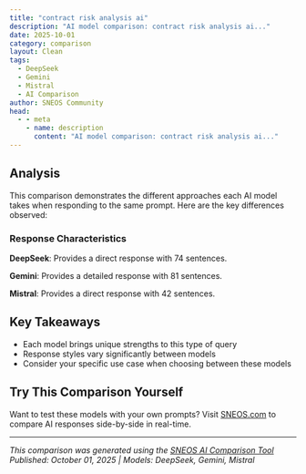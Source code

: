 ```yaml
---
title: "contract risk analysis ai"
description: "AI model comparison: contract risk analysis ai..."
date: 2025-10-01
category: comparison
layout: Clean
tags:
  - DeepSeek
  - Gemini
  - Mistral
  - AI Comparison
author: SNEOS Community
head:
  - - meta
    - name: description
      content: "AI model comparison: contract risk analysis ai..."
---
```


<ChatComparison
  title="contract risk analysis ai"
  prompt="contract risk analysis ai"
  :responses='{
    "DeepSeek": "Of course. This is a fantastic and rapidly evolving application of AI. Here is a comprehensive breakdown of **AI for Contract Risk Analysis**, covering what it is, how it works, its benefits, limitations, and the future.\n\n### What is AI-Powered Contract Risk Analysis?\n\nIt\u0027s the use of Artificial Intelligence\u2014primarily **Natural Language Processing (NLP)** and **Machine Learning (ML)**\u2014to automatically review, analyze, and extract critical information from legal contracts. It shifts the paradigm from slow, manual, human-led review to a fast, data-driven, AI-assisted process.\n\nThe core function is to identify, classify, and quantify potential risks and obligations buried in the dense legal text.\n\n---\n\n### How It Works: The Technical Breakdown\n\n1.  **Ingestion \u0026 Digitization:**\n    *   The AI system first accepts contracts in various formats (PDF, Word, etc.).\n    *   **Optical Character Recognition (OCR)** is used to convert scanned PDFs into machine-readable text.\n\n2.  **Natural Language Processing (NLP):**\n    *   This is the core engine. NLP breaks down the text to understand its meaning.\n    *   **Named Entity Recognition (NER):** Identifies and tags specific entities like \u0022Parties,\u0022 \u0022Effective Date,\u0022 \u0022Governing Law,\u0022 \u0022Liability Cap,\u0022 \u0022Termination Notice Period.\u0022\n    *   **Semantic Analysis:** Understands the context and relationship between clauses. For example, it doesn\u0027t just find the word \u0022indemnification,\u0022 but understands *who* is indemnifying *whom* and under *what conditions*.\n\n3.  **Machine Learning (ML) Models:**\n    *   These models are trained on thousands of pre-analyzed contracts to recognize patterns of risk.\n    *   **Classification:** Labels clauses as \u0022High Risk,\u0022 \u0022Medium Risk,\u0022 or \u0022Standard.\u0022 (e.g., an unlimited liability clause is flagged as high risk).\n    *   **Anomaly Detection:** Compares a clause against a library of pre-approved \u0022fallback\u0022 or standard clauses and highlights any deviations.\n    *   **Extraction:** Pulls out specific data points (dates, monetary amounts, parties) and populates them into a structured database or report.\n\n4.  **Risk Scoring \u0026 Visualization:**\n    *   The AI assigns an overall risk score to the contract based on the severity and quantity of risky clauses.\n    *   Results are presented in an intuitive dashboard, with clear highlights, summaries, and recommendations, allowing lawyers and business teams to focus their attention where it\u0027s needed most.\n\n---\n\n### Key Risks and Clauses AI Can Identify\n\nAI systems are particularly adept at flagging:\n\n*   **Financial Risks:**\n    *   Unfavorable payment terms (e.g., upfront payment, no milestone gates)\n    *   Automatic renewal clauses\n    *   Liquidated damages and penalty clauses\n    *   Un-capped indemnification or liability clauses\n*   **Operational \u0026 Compliance Risks:**\n    *   Non-standard termination clauses (e.g., short notice periods)\n    *   Unusual insurance requirements\n    *   Data privacy and security obligations (e.g., GDPR, CCPA compliance)\n    *   Intellectual Property (IP) ownership and licensing terms\n*   **Legal \u0026 Reputational Risks:**\n    *   Unbalanced governing law and jurisdiction clauses\n    *   Unusual confidentiality obligations\n    *   Lack of necessary representations and warranties\n\n---\n\n### Major Benefits and Use Cases\n\n| Use Case | Benefit |\n| :--- | :--- |\n| **Due Diligence (M\u0026A)** | Analyze thousands of contracts in a target company\u0027s portfolio in days, not months, identifying material risks and obligations. |\n| **High-Volume Contracting** | Quickly review a high volume of standard agreements like NDAs, procurement, and sales contracts, freeing up legal teams for complex work. |\n| **Contract Migration \u0026 Management** | Extract key metadata (dates, parties, obligations) from legacy contracts to populate a new Contract Lifecycle Management (CLM) system. |\n| **Compliance Monitoring** | Continuously monitor active contracts for compliance with new regulations (e.g., a new data privacy law) across the entire portfolio. |\n| **Obligation Management** | Automatically identify and track all obligations and deadlines, ensuring the business doesn\u0027t miss critical dates. |\n\n---\n\n### Limitations and Critical Considerations\n\nAI is a powerful tool, **not a replacement for lawyers.**\n\n*   **Lack of True \u0022Judgment\u0022:** AI can identify a non-standard clause but cannot understand the nuanced *business context*. Is accepting a higher liability cap worth it to secure a key strategic partner? Only a human can make that call.\n*   **Training Data Bias:** An AI trained primarily on supplier agreements may perform poorly on complex joint venture contracts. \u0022Garbage in, garbage out\u0022 applies.\n*   **The \u0022Black Box\u0022 Problem:** Some complex models can\u0027t easily explain *why* they flagged a clause as high-risk, which can be a problem for legal defensibility.\n*   **Handling Ambiguity:** Contracts often have ambiguous language that requires interpretation. AI may struggle with this and require human intervention.\n*   **Setup and Cost:** Implementing a robust AI system requires significant initial investment, integration with existing systems, and training.\n\n---\n\n### The Leading AI Contract Analysis Landscape\n\nThe market is crowded, but key players include:\n\n*   **Standalone AI Tools:** **Kira Systems**, **Luminance**, **Seal Software**, **Evisort**, **LawGeex**.\n*   **CLM with Embedded AI:** **Icertis**, **Conga**, **Agiloft**, **DocuSign CLM**. Most modern CLMs now have AI modules.\n*   **Big Law \u0026 Big Four:** Major law firms and consultancies (e.g., Deloitte, PwC) have developed their own proprietary AI tools for client engagements.\n\n---\n\n### The Future: The AI-Human Partnership\n\nThe future is not AI *versus* lawyers, but **AI *with*** lawyers.\n\n1.  **Predictive Analytics:** AI will predict the likelihood of a contract leading to a dispute based on its clauses and historical data.\n2.  **Generative AI \u0026 Drafting:** Tools like **ChatGPT-4** will be integrated to not just review but also *draft* and *redline* clauses based on plain-English instructions (e.g., \u0022Draft a limitation of liability clause capped at the contract value\u0022).\n3.  **Continuous Monitoring:** AI will act as a live monitor on your entire contract portfolio, alerting you to risks as business conditions or laws change.\n4.  **Obligation Automation:** AI will automatically trigger actions in other systems (like ERP or CRM) based on contract terms (e.g., creating a purchase order upon contract execution).\n\n### Conclusion\n\nAI for contract risk analysis is a transformative technology that brings **speed, scale, and consistency** to a traditionally slow and labor-intensive process. It empowers legal and business teams to be more proactive and strategic by surfacing hidden risks and opportunities.\n\nHowever, its successful implementation requires a clear understanding of its limitations. The most effective approach is a collaborative one, where AI handles the heavy lifting of data extraction and initial screening, allowing human experts to focus on high-level strategy, negotiation, and judgment.",
    "Gemini": "## Contract Risk Analysis AI: A Comprehensive Overview\n\nContract risk analysis AI leverages artificial intelligence to automate and improve the process of identifying, assessing, and mitigating risks associated with contracts. It goes beyond traditional manual review methods by employing machine learning, natural language processing (NLP), and other AI techniques to analyze large volumes of contract data, uncover hidden risks, and provide actionable insights.\n\nHere\u0027s a breakdown of key aspects of contract risk analysis AI:\n\n**1. Core Functionalities:**\n\n* **Data Extraction and Processing:**\n    * **Automated Data Extraction:** AI-powered tools extract key information from contracts, including clauses, dates, parties, obligations, payment terms, termination conditions, and governing law.  This eliminates the need for manual data entry, saving time and reducing errors.\n    * **OCR and Text Recognition:**  Optical Character Recognition (OCR) technology converts scanned documents and images into editable text, enabling analysis even for contracts that exist only in physical format.\n    * **Data Normalization and Standardization:** Ensures consistency and accuracy by standardizing extracted data across different contract formats and sources.\n\n* **Risk Identification and Assessment:**\n    * **Risk Keyword Detection:**  NLP algorithms identify risk-related keywords and phrases within contracts, such as \u0022liability,\u0022 \u0022indemnification,\u0022 \u0022breach,\u0022 \u0022force majeure,\u0022 and \u0022termination penalties.\u0022\n    * **Clause Analysis:** Analyzes specific clauses to determine their potential impact on the business. This includes assessing the favorability of clauses (e.g., one-sided indemnification clauses) and identifying missing or incomplete provisions.\n    * **Compliance Risk Assessment:**  Checks for compliance with relevant regulations (e.g., GDPR, CCPA, SOX) and industry standards.\n    * **Financial Risk Assessment:** Analyzes payment terms, pricing models, and other financial aspects to identify potential financial risks.\n    * **Performance Risk Assessment:** Evaluates obligations and performance metrics to identify potential delays, failures, or non-compliance issues.\n    * **Counterparty Risk Assessment:**  Integrates with external data sources to assess the financial stability, creditworthiness, and reputation of counterparties.\n    * **Risk Scoring and Prioritization:** Assigns risk scores to individual contracts and clauses based on their potential impact and likelihood of occurrence. This allows for prioritization of high-risk contracts for further review.\n\n* **Risk Mitigation and Remediation:**\n    * **Recommended Actions:** Provides recommendations for mitigating identified risks, such as renegotiating specific clauses, implementing additional controls, or obtaining insurance coverage.\n    * **Redlining and Clause Suggestions:** Suggests alternative clauses or redlines existing clauses to improve risk allocation and protect the organization\u0027s interests.\n    * **Workflow Automation:** Automates the process of routing contracts for review, approval, and negotiation based on identified risks.\n    * **Real-time Alerts:** Sends alerts to relevant stakeholders when new contracts with high-risk scores are identified.\n\n* **Reporting and Analytics:**\n    * **Risk Dashboards:** Provides comprehensive dashboards that visualize key risk metrics, trends, and insights.\n    * **Customized Reports:** Generates customized reports on specific risk areas, contract portfolios, or counterparties.\n    * **Audit Trails:**  Maintains a detailed audit trail of all contract activities, including risk assessments, modifications, and approvals.\n\n**2.  AI Techniques Used:**\n\n* **Natural Language Processing (NLP):**  Enables the system to understand the meaning and context of contract language, identify key terms and phrases, and perform sentiment analysis.\n* **Machine Learning (ML):**  Trains the system to identify patterns in contract data and predict future risks based on historical data. This allows for continuous improvement in risk identification and assessment accuracy.\n* **Deep Learning (DL):**  A more advanced form of ML that can analyze complex contract data and identify subtle risks that may be missed by traditional methods.\n* **Computer Vision (CV):**  Used for OCR and image analysis to extract data from scanned contracts.\n* **Rule-Based Systems:**  Employ predefined rules and logic to identify specific risks based on pre-defined criteria.  Often used in conjunction with ML and NLP for enhanced accuracy.\n\n**3. Benefits of Using Contract Risk Analysis AI:**\n\n* **Improved Risk Management:**  More comprehensive and accurate risk identification, assessment, and mitigation.\n* **Reduced Costs:**  Automation reduces manual labor, accelerates contract review, and minimizes the risk of costly errors.\n* **Increased Efficiency:**  Faster contract processing and approval cycles.\n* **Enhanced Compliance:**  Improved adherence to regulatory requirements and industry standards.\n* **Better Decision-Making:**  Data-driven insights provide a clear understanding of contract risks, enabling informed decision-making.\n* **Reduced Legal Exposure:**  Minimizes the risk of disputes, litigation, and financial losses.\n* **Improved Contract Lifecycle Management:**  Supports a more proactive and strategic approach to contract management throughout the entire contract lifecycle.\n\n**4. Challenges and Considerations:**\n\n* **Data Quality:**  The accuracy of AI-driven analysis depends on the quality of the input data.  Poorly scanned documents, inconsistent formatting, and incomplete data can impact results.\n* **Algorithm Bias:**  ML algorithms can be biased based on the data they are trained on.  It\u0027s important to ensure that training data is representative and unbiased.\n* **Implementation Complexity:**  Integrating contract risk analysis AI with existing systems can be complex and require careful planning.\n* **User Training:**  Users need to be trained on how to use the system effectively and interpret the results.\n* **Security and Privacy:**  It\u0027s important to ensure that contract data is stored and processed securely and that privacy regulations are followed.\n* **Cost:**  Implementing and maintaining a contract risk analysis AI solution can be expensive, especially for small organizations.\n* **Over-Reliance:**  AI is a tool, not a replacement for human expertise.  Legal and risk professionals should always review and validate AI-generated insights.\n\n**5.  Use Cases:**\n\n* **Mergers and Acquisitions (M\u0026A):**  Due diligence analysis to identify potential liabilities and risks associated with target companies.\n* **Procurement:**  Risk assessment of supplier contracts to ensure favorable terms and minimize supply chain disruptions.\n* **Sales:**  Review of customer contracts to identify potential revenue leakage and ensure compliance with sales policies.\n* **Real Estate:**  Analysis of lease agreements to identify potential risks related to property maintenance, insurance, and termination clauses.\n* **Financial Services:**  Risk assessment of loan agreements, derivatives contracts, and other financial instruments.\n\n**6.  Key Players in the Market:**\n\n* **Ironclad:** Contract lifecycle management platform with AI-powered risk analysis capabilities.\n* **ContractPodAi:**  AI-powered contract lifecycle management platform with a strong focus on risk management and compliance.\n* **Kira Systems:**  AI-powered document review and analysis platform.\n* **Seal Software (acquired by Docusign):**  AI-powered contract discovery and analytics platform.\n* **Conga:**  Contract lifecycle management platform with AI-powered contract risk analysis.\n* **Icertis:**  Contract lifecycle management platform with AI-powered risk and compliance features.\n* **Lex Machina (acquired by LexisNexis):**  Legal analytics platform that uses AI to analyze litigation data and predict outcomes.\n* **LinkSquares:** Contract analytics platform that uses AI to identify and extract key information from contracts.\n\n**7.  Future Trends:**\n\n* **Increased Automation:**  More automation of contract review, approval, and negotiation processes.\n* **Improved Accuracy:**  Continuous improvement in the accuracy of AI algorithms through machine learning and deep learning.\n* **Integration with Other Systems:**  Deeper integration with CRM, ERP, and other business systems.\n* **Personalized Risk Assessments:**  Tailored risk assessments based on specific industry, company, and contract types.\n* **Predictive Analytics:**  Using AI to predict future contract risks and opportunities.\n* **Explainable AI (XAI):**  Providing more transparency into how AI algorithms make decisions, allowing users to understand and trust the results.\n* **Focus on ESG Risks:**  Using AI to identify and assess environmental, social, and governance (ESG) risks in contracts.\n\n**In Conclusion:**\n\nContract risk analysis AI is a powerful tool that can help organizations to identify, assess, and mitigate risks associated with contracts more effectively. By automating manual tasks, providing data-driven insights, and improving compliance, contract risk analysis AI can help organizations to reduce costs, improve efficiency, and minimize legal exposure. However, it\u0027s crucial to understand the challenges and limitations of AI and to use it in conjunction with human expertise to achieve the best results. As AI technology continues to evolve, contract risk analysis AI will become even more sophisticated and essential for effective contract management.\n",
    "Mistral": "Contract risk analysis using AI involves leveraging artificial intelligence technologies to identify, assess, and mitigate risks associated with contracts. This process can significantly enhance efficiency, accuracy, and compliance in contract management. Here are some key aspects and steps involved in contract risk analysis using AI:\n\n### 1. Data Collection and Preparation\n- **Contract Digitization**: Convert paper contracts into digital formats using Optical Character Recognition (OCR) technology.\n- **Data Extraction**: Use Natural Language Processing (NLP) to extract key terms, clauses, and metadata from contracts.\n- **Data Cleaning**: Ensure the data is accurate, complete, and consistent.\n\n### 2. Risk Identification\n- **Clause Analysis**: Identify high-risk clauses such as indemnification, liability, termination, and force majeure.\n- **Compliance Checks**: Ensure contracts comply with legal and regulatory requirements.\n- **Historical Data**: Analyze past contract performance and disputes to identify recurring risk patterns.\n\n### 3. Risk Assessment\n- **Risk Scoring**: Develop a risk scoring model to quantify the risk associated with each contract.\n- **Predictive Analytics**: Use machine learning algorithms to predict potential risks based on historical data and current trends.\n- **Benchmarking**: Compare contracts against industry standards and best practices.\n\n### 4. Risk Mitigation\n- **Contract Negotiation**: Use AI to suggest alternative clauses or terms that reduce risk.\n- **Automated Alerts**: Set up automated alerts for key dates, renewals, and compliance deadlines.\n- **Continuous Monitoring**: Implement real-time monitoring to detect and address risks as they arise.\n\n### 5. Reporting and Visualization\n- **Dashboards**: Create visual dashboards to provide a clear overview of contract risks.\n- **Reports**: Generate detailed reports for stakeholders, highlighting key risks and mitigation strategies.\n- **Audit Trails**: Maintain comprehensive audit trails for compliance and accountability.\n\n### 6. Continuous Improvement\n- **Feedback Loop**: Incorporate feedback from stakeholders to improve the risk analysis process.\n- **Model Updates**: Regularly update AI models with new data and insights to enhance accuracy.\n- **Training**: Continuously train AI models to adapt to changing legal and regulatory environments.\n\n### Tools and Technologies\n- **NLP (Natural Language Processing)**: For understanding and extracting information from contracts.\n- **Machine Learning**: For predictive analytics and risk scoring.\n- **OCR (Optical Character Recognition)**: For digitizing paper contracts.\n- **Blockchain**: For secure and transparent contract management.\n- **Cloud Services**: For scalable and secure data storage and processing.\n\n### Benefits of AI in Contract Risk Analysis\n- **Efficiency**: Automates repetitive tasks, reducing the time and effort required for contract review.\n- **Accuracy**: Minimizes human error in identifying and assessing risks.\n- **Compliance**: Ensures contracts adhere to legal and regulatory requirements.\n- **Cost Savings**: Reduces the need for manual intervention, leading to cost savings.\n- **Insight**: Provides deeper insights into contract risks and trends.\n\n### Challenges\n- **Data Quality**: Ensuring the accuracy and completeness of contract data.\n- **Complexity**: Handling the complexity and variability of contract language.\n- **Regulatory Changes**: Keeping up with changing legal and regulatory environments.\n- **Ethical Considerations**: Ensuring the AI models are fair, unbiased, and transparent.\n\n### Conclusion\nAI-driven contract risk analysis offers a powerful way to manage and mitigate risks in contract management. By leveraging advanced technologies like NLP, machine learning, and OCR, organizations can enhance their contract management processes, ensuring compliance, reducing risks, and achieving better outcomes."
  }'
  published-date="21:12"
/>

## Analysis

This comparison demonstrates the different approaches each AI model takes when responding to the same prompt. Here are the key differences observed:

### Response Characteristics

**DeepSeek**: Provides a direct response with 74 sentences. 

**Gemini**: Provides a detailed response with 81 sentences. 

**Mistral**: Provides a direct response with 42 sentences. 

## Key Takeaways

- Each model brings unique strengths to this type of query
- Response styles vary significantly between models
- Consider your specific use case when choosing between these models

## Try This Comparison Yourself

Want to test these models with your own prompts? Visit [SNEOS.com](https://sneos.com) to compare AI responses side-by-side in real-time.

---

*This comparison was generated using the [SNEOS AI Comparison Tool](https://sneos.com)*
*Published: October 01, 2025 | Models: DeepSeek, Gemini, Mistral*
